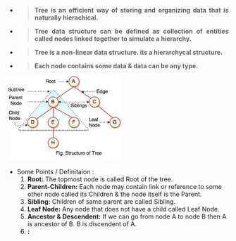 
- >**<p align="justify">Tree is an efficient way of storing and organizing data that is naturally hierachical.<p/>**
- >**<p align="justify">Tree data structure can be defined as collection of entities called nodes linked together to simulate a hierarchy.<p/>**
- >**<p align="justify">Tree is a non-linear data structure. its a hierarchycal structure.<p/>**
- >**<p align="justify">Each node contains some data & data can be any type.<p/>**

![](img/binary_tree.JPEG)

- Some Points / Definitaion : 
     1. **Root:** The topmost node is called Root of the tree.
     2. **Parent-Children:** Each node may contain link or reference to some other node called its Children & the node itself           is the Parent.
     3. **Sibling:** Children of same parent are called Sibling.
     4. **Leaf Node:** Any node that does not have a child called Leaf Node.
     5. **Ancestor & Descendent:** If we can go from node A to node B then A is ancestor of B. B is discendent of A.
     6. **:** 
